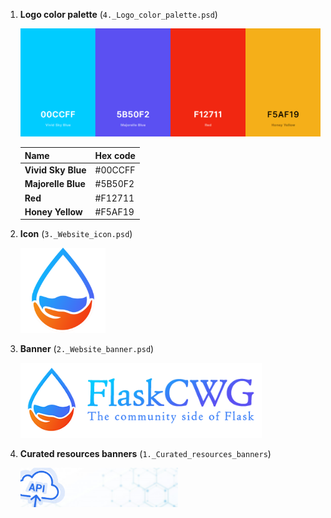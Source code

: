 1. **Logo color palette** (`4._Logo_color_palette.psd`)

   ![4._Logo_color_palette](4._Logo_color_palette.png)

   | Name               | Hex code |
   | ------------------ | -------- |
   | **Vivid Sky Blue** | #00CCFF  |
   | **Majorelle Blue** | #5B50F2  |
   | **Red**            | #F12711  |
   | **Honey Yellow**   | #F5AF19  |

2. **Icon** (`3._Website_icon.psd`)

   <img src="../docs/static/flaskcwg-icon.png" style="zoom:33%;" />

3. **Banner** (`2._Website_banner.psd`)

   <img src="../docs/static/flaskcwgbanner.png" style="zoom:83%;" />

4. **Curated resources banners** (`1._Curated_resources_banners`)

   <img src="../docs/static/curated_resources_images/api.png" style="zoom:63%;" />

